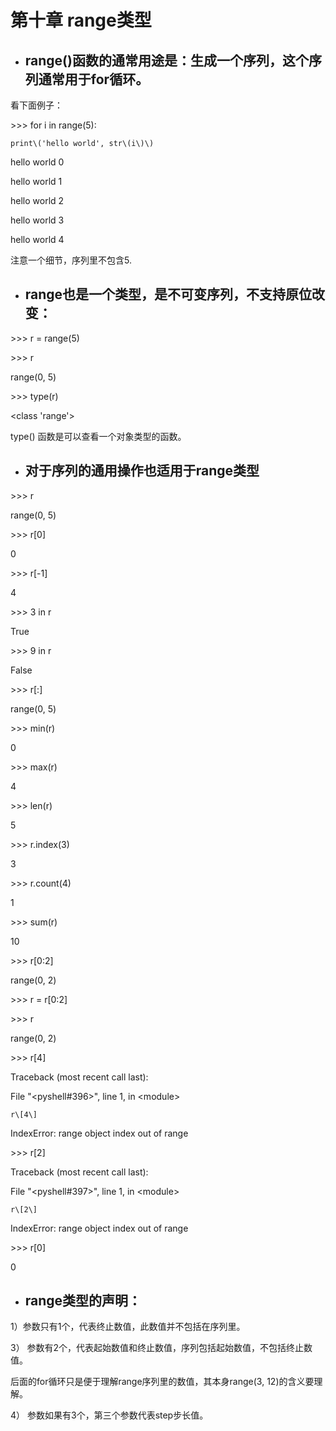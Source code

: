 # 第十章 range类型

* ## **range\(\)函数的通常用途是：生成一个序列，这个序列通常用于for循环。**

看下面例子：

&gt;&gt;&gt; for i in range\(5\):

```
print\('hello world', str\(i\)\)
```

hello world 0

hello world 1

hello world 2

hello world 3

hello world 4

注意一个细节，序列里不包含5.

* ## **range也是一个类型，是不可变序列，不支持原位改变：**

&gt;&gt;&gt; r = range\(5\)

&gt;&gt;&gt; r

range\(0, 5\)

&gt;&gt;&gt; type\(r\)

&lt;class 'range'&gt;

type\(\) 函数是可以查看一个对象类型的函数。

* ## **对于序列的通用操作也适用于range类型**

&gt;&gt;&gt; r

range\(0, 5\)

&gt;&gt;&gt; r\[0\]

0

&gt;&gt;&gt; r\[-1\]

4

&gt;&gt;&gt; 3 in r

True

&gt;&gt;&gt; 9 in r

False

&gt;&gt;&gt; r\[:\]

range\(0, 5\)

&gt;&gt;&gt; min\(r\)

0

&gt;&gt;&gt; max\(r\)

4

&gt;&gt;&gt; len\(r\)

5

&gt;&gt;&gt; r.index\(3\)

3

&gt;&gt;&gt; r.count\(4\)

1

&gt;&gt;&gt; sum\(r\)

10

&gt;&gt;&gt; r\[0:2\]

range\(0, 2\)

&gt;&gt;&gt; r = r\[0:2\]

&gt;&gt;&gt; r

range\(0, 2\)

&gt;&gt;&gt; r\[4\]

Traceback \(most recent call last\):

  File "&lt;pyshell\#396&gt;", line 1, in &lt;module&gt;

    r\[4\]

IndexError: range object index out of range

&gt;&gt;&gt; r\[2\]

Traceback \(most recent call last\):

  File "&lt;pyshell\#397&gt;", line 1, in &lt;module&gt;

    r\[2\]

IndexError: range object index out of range

&gt;&gt;&gt; r\[0\]

0



* ## **range类型的声明：**

1）参数只有1个，代表终止数值，此数值并不包括在序列里。

3） 参数有2个，代表起始数值和终止数值，序列包括起始数值，不包括终止数值。

后面的for循环只是便于理解range序列里的数值，其本身range\(3, 12\)的含义要理解。

4） 参数如果有3个，第三个参数代表step步长值。

